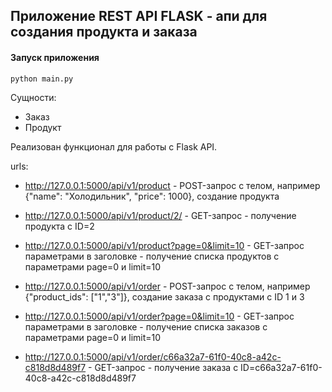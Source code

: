 ## Приложение REST API FLASK - апи для создания продукта и заказа
#### Запуск приложения
```
python main.py
```
Сущности:
- Заказ
- Продукт

Реализован функционал для работы с Flask API. 

urls:
- http://127.0.0.1:5000/api/v1/product - POST-запрос с телом, например {"name": "Холодильник", "price": 1000}, создание продукта
- http://127.0.0.1:5000/api/v1/product/2/ - GET-запрос - получение продукта с ID=2
- http://127.0.0.1:5000/api/v1/product?page=0&limit=10 - GET-запрос параметрами в заголовке - получение списка продуктов с параметрами page=0 и limit=10


- http://127.0.0.1:5000/api/v1/order - POST-запрос с телом, например {"product_ids": ["1","3"]}, создание заказа с продуктами с ID 1 и 3
- http://127.0.0.1:5000/api/v1/order?page=0&limit=10 - GET-запрос параметрами в заголовке - получение списка заказов с параметрами page=0 и limit=10
- http://127.0.0.1:5000/api/v1/order/c66a32a7-61f0-40c8-a42c-c818d8d489f7 - GET-запрос - получение заказа с ID=c66a32a7-61f0-40c8-a42c-c818d8d489f7
